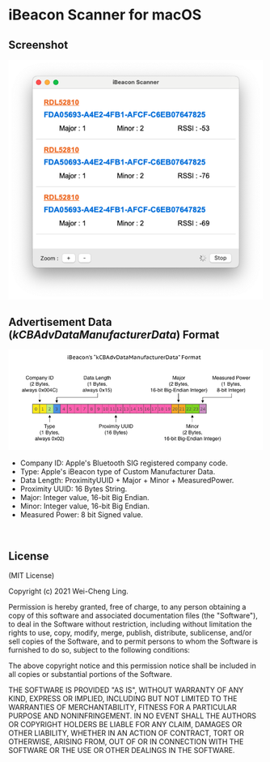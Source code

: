 # iBeacon Scanner for macOS


## Screenshot

![screenshot](imgs/1.png)


## Advertisement Data (*kCBAdvDataManufacturerData*) Format

![Manufacturer Data Format](imgs/manufacturer_data_format.png)

- Company ID: Apple's Bluetooth SIG registered company code.
- Type: Apple's iBeacon type of Custom Manufacturer Data.
- Data Length: ProximityUUID + Major + Minor + MeasuredPower.
- Proximity UUID: 16 Bytes String.
- Major: Integer value, 16-bit Big Endian.
- Minor: Integer value, 16-bit Big Endian.
- Measured Power: 8 bit Signed value.


<br>



## License

(MIT License)

Copyright (c) 2021 Wei-Cheng Ling.

Permission is hereby granted, free of charge, to any person obtaining a copy of this software and associated documentation files (the "Software"), to deal in the Software without restriction, including without limitation the rights to use, copy, modify, merge, publish, distribute, sublicense, and/or sell copies of the Software, and to permit persons to whom the Software is furnished to do so, subject to the following conditions:

The above copyright notice and this permission notice shall be included in all copies or substantial portions of the Software.

THE SOFTWARE IS PROVIDED "AS IS", WITHOUT WARRANTY OF ANY KIND, EXPRESS OR IMPLIED, INCLUDING BUT NOT LIMITED TO THE WARRANTIES OF MERCHANTABILITY, FITNESS FOR A PARTICULAR PURPOSE AND NONINFRINGEMENT. IN NO EVENT SHALL THE AUTHORS OR COPYRIGHT HOLDERS BE LIABLE FOR ANY CLAIM, DAMAGES OR OTHER LIABILITY, WHETHER IN AN ACTION OF CONTRACT, TORT OR OTHERWISE, ARISING FROM, OUT OF OR IN CONNECTION WITH THE SOFTWARE OR THE USE OR OTHER DEALINGS IN THE SOFTWARE.
